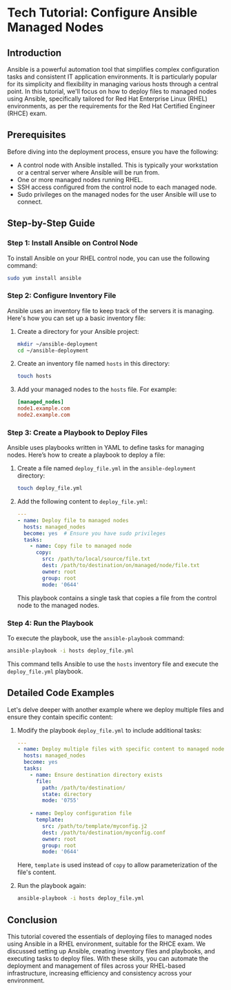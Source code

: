# Tech Tutorial: Configure Ansible Managed Nodes

## Introduction

Ansible is a powerful automation tool that simplifies complex configuration tasks and consistent IT application environments. It is particularly popular for its simplicity and flexibility in managing various hosts through a central point. In this tutorial, we'll focus on how to deploy files to managed nodes using Ansible, specifically tailored for Red Hat Enterprise Linux (RHEL) environments, as per the requirements for the Red Hat Certified Engineer (RHCE) exam.

## Prerequisites

Before diving into the deployment process, ensure you have the following:
- A control node with Ansible installed. This is typically your workstation or a central server where Ansible will be run from.
- One or more managed nodes running RHEL.
- SSH access configured from the control node to each managed node.
- Sudo privileges on the managed nodes for the user Ansible will use to connect.

## Step-by-Step Guide

### Step 1: Install Ansible on Control Node

To install Ansible on your RHEL control node, you can use the following command:

```bash
sudo yum install ansible
```

### Step 2: Configure Inventory File

Ansible uses an inventory file to keep track of the servers it is managing. Here's how you can set up a basic inventory file:

1. Create a directory for your Ansible project:

   ```bash
   mkdir ~/ansible-deployment
   cd ~/ansible-deployment
   ```

2. Create an inventory file named `hosts` in this directory:

   ```bash
   touch hosts
   ```

3. Add your managed nodes to the `hosts` file. For example:

   ```ini
   [managed_nodes]
   node1.example.com
   node2.example.com
   ```

### Step 3: Create a Playbook to Deploy Files

Ansible uses playbooks written in YAML to define tasks for managing nodes. Here’s how to create a playbook to deploy a file:

1. Create a file named `deploy_file.yml` in the `ansible-deployment` directory:

   ```bash
   touch deploy_file.yml
   ```

2. Add the following content to `deploy_file.yml`:

   ```yaml
   ---
   - name: Deploy file to managed nodes
     hosts: managed_nodes
     become: yes  # Ensure you have sudo privileges
     tasks:
       - name: Copy file to managed node
         copy:
           src: /path/to/local/source/file.txt
           dest: /path/to/destination/on/managed/node/file.txt
           owner: root
           group: root
           mode: '0644'
   ```

   This playbook contains a single task that copies a file from the control node to the managed nodes.

### Step 4: Run the Playbook

To execute the playbook, use the `ansible-playbook` command:

```bash
ansible-playbook -i hosts deploy_file.yml
```

This command tells Ansible to use the `hosts` inventory file and execute the `deploy_file.yml` playbook.

## Detailed Code Examples

Let's delve deeper with another example where we deploy multiple files and ensure they contain specific content:

1. Modify the playbook `deploy_file.yml` to include additional tasks:

   ```yaml
   ---
   - name: Deploy multiple files with specific content to managed nodes
     hosts: managed_nodes
     become: yes
     tasks:
       - name: Ensure destination directory exists
         file:
           path: /path/to/destination/
           state: directory
           mode: '0755'
       
       - name: Deploy configuration file
         template:
           src: /path/to/template/myconfig.j2
           dest: /path/to/destination/myconfig.conf
           owner: root
           group: root
           mode: '0644'
   ```

   Here, `template` is used instead of `copy` to allow parameterization of the file's content.

2. Run the playbook again:

   ```bash
   ansible-playbook -i hosts deploy_file.yml
   ```

## Conclusion

This tutorial covered the essentials of deploying files to managed nodes using Ansible in a RHEL environment, suitable for the RHCE exam. We discussed setting up Ansible, creating inventory files and playbooks, and executing tasks to deploy files. With these skills, you can automate the deployment and management of files across your RHEL-based infrastructure, increasing efficiency and consistency across your environment.